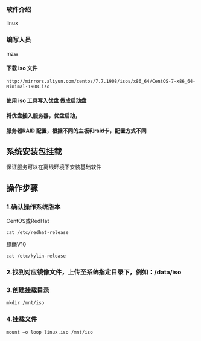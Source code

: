 ### 软件介绍

linux 

### 编写人员 

mzw


#### 下载 iso 文件

```
http://mirrors.aliyun.com/centos/7.7.1908/isos/x86_64/CentOS-7-x86_64-Minimal-1908.iso
```

#### 使用 iso 工具写入优盘 做成启动盘

#### 将优盘插入服务器，优盘启动，

#### 服务器RAID 配置，根据不同的主板和raid卡，配置方式不同

## 系统安装包挂载

保证服务可以在离线环境下安装基础软件


## 操作步骤

### 1.确认操作系统版本
CentOS或RedHat
```shell
cat /etc/redhat-release
```

麒麟V10
```shell
cat /etc/kylin-release
```

### 2.找到对应镜像文件，上传至系统指定目录下，例如：/data/iso

### 3.创建挂载目录
```shell
mkdir /mnt/iso
```

### 4.挂载文件

```
mount –o loop linux.iso /mnt/iso
```
